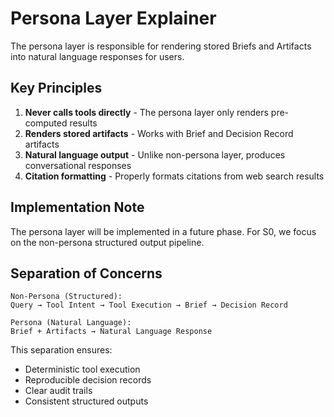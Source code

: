 # Persona Layer Explainer

The persona layer is responsible for rendering stored Briefs and Artifacts into natural language responses for users.

## Key Principles

1. **Never calls tools directly** - The persona layer only renders pre-computed results
2. **Renders stored artifacts** - Works with Brief and Decision Record artifacts
3. **Natural language output** - Unlike non-persona layer, produces conversational responses
4. **Citation formatting** - Properly formats citations from web search results

## Implementation Note

The persona layer will be implemented in a future phase. For S0, we focus on the non-persona structured output pipeline.

## Separation of Concerns

```
Non-Persona (Structured):
Query → Tool Intent → Tool Execution → Brief → Decision Record

Persona (Natural Language):
Brief + Artifacts → Natural Language Response
```

This separation ensures:
- Deterministic tool execution
- Reproducible decision records
- Clear audit trails
- Consistent structured outputs
